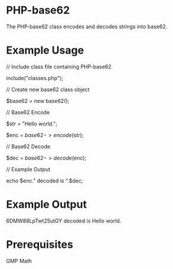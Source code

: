# PHP-base62
The PHP-base62 class encodes and decodes strings into base62.

# Example Usage
// Include class file containing PHP-base62

include("classes.php");


// Create new base62 class object

$base62 = new base62(); 


// Base62 Encode

$str = "Hello world.";

$enc = $base62->encode($str);


// Base62 Decode

$dec = $base62->decode($enc);


// Example Output

echo $enc." decoded is ".$dec;

# Example Output
6DMW88LpTwt25utGY decoded is Hello world.

# Prerequisites
GMP Math
